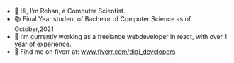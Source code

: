 - 👋 Hi, I’m Rehan, a Computer Scientist.
- 📚 Final Year student of Bachelor of Computer Science as of October,2021
- 🌱 I’m currently working as a freelance webdeveloper in react, with over 1 year of experience.
- 🔎 Find me on fiverr at: www.fiverr.com/digi_developers

<!---
Rehan7447/Rehan7447 is a ✨ special ✨ repository because its `README.md` (this file) appears on your GitHub profile.
You can click the Preview link to take a look at your changes.
--->
